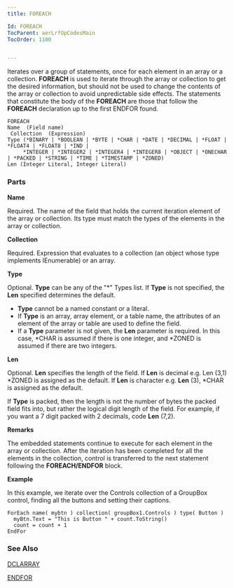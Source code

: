 ```yaml
---
title: FOREACH

Id: FOREACH
TocParent: aerLrfOpCodesMain
TocOrder: 1100


---
```


Iterates over a group of statements, once for each element in an array or a collection. **FOREACH** is used to iterate through the array or collection to get the desired information, but should not be used to change the contents of the array or collection to avoid unpredictable side effects. The statements that constitute the body of the **FOREACH** are those that follow the **FOREACH** declaration up to the first ENDFOR found. 

```
FOREACH
Name  (Field name)
 Collection  (Expression)
Type (*BINARY | *BOOLEAN | *BYTE | *CHAR | *DATE | *DECIMAL | *FLOAT | *FLOAT4 | *FLOAT8 | *IND |
     *INTEGER | *INTEGER2 | *INTEGER4 | *INTEGER8 | *OBJECT | *ONECHAR | *PACKED | *STRING | *TIME | *TIMESTAMP | *ZONED)
Len (Integer Literal, Integer Literal)
```

### Parts

**Name** 

Required. The name of the field that holds the current iteration element of the array or collection. Its type must match the types of the elements in the array or collection.


**Collection** 

Required. Expression that evaluates to a collection (an object whose type implements IEnumerable) or an array.


**Type** 

Optional. **Type** can be any of the "*" Types list. If **Type** is not specified, the **Len** specified determines the default.


- **Type** cannot be a named constant or a literal.
- If **Type** is an array, array element, or a table name, the attributes of an element of the array or table are used to define the field.
- If a **Type** parameter is not given, the **Len** parameter is required. In this case, *CHAR is assumed if there is one integer, and *ZONED is assumed if there are two integers.


**Len** 

Optional. **Len** specifies the length of the field. If **Len** is decimal e.g. Len (3,1) *ZONED is assigned as the default. If **Len** is character e.g. **Len** (3), *CHAR is assigned as the default. 

If **Type** is packed, then the length is not the number of bytes the packed field fits into, but rather the logical digit length of the field. For example, if you want a 7 digit packed with 2 decimals, code **Len** (7,2).


**Remarks** 

The embedded statements continue to execute for each element in the array or collection. After the iteration has been completed for all the elements in the collection, control is transferred to the next statement following the **FOREACH/ENDFOR** block. 

**Example** 

In this example, we iterate over the Controls collection of a GroupBox control, finding all the buttons and setting their captions. 

```
ForEach name( mybtn ) collection( groupBox1.Controls ) type( Button )
  myBtn.Text = "This is Button " + count.ToString()
  count = count + 1
EndFor      
```

### See Also
[DCLARRAY](DCLARRAY.html)

[ENDFOR](ENDFOR.html) 
